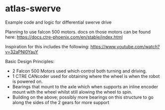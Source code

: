 # atlas-swerve
Example code and logic for differential swerve drive

Planning to use falcon 500 motors.
docs on those motors can be found here: https://docs.ctre-phoenix.com/en/stable/index.html

Inspiration for this includes the following:
https://www.youtube.com/watch?v=32aPNl0YauY

Basic Design Principles:
- 2 Falcon 500 Motors used which control both turning and driving.
- 1 CTRE CANcoder used for obtaining where the wheel is when the robot is powered on.
- Bearings that mount to the axle which when supports an inline encoder mount with the wheel whilst still alowing the wheel to spin.
- Building on the above; possibly more bearings on this structure to go along the sides of the 2 gears for more support
